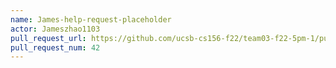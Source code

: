 ```yaml
---
name: James-help-request-placeholder
actor: Jameszhao1103
pull_request_url: https://github.com/ucsb-cs156-f22/team03-f22-5pm-1/pull/42
pull_request_num: 42
---
```


